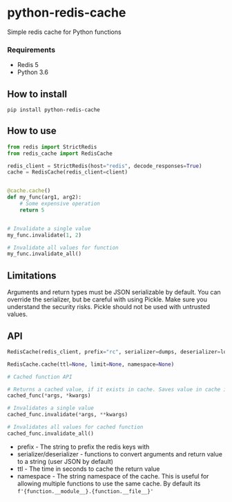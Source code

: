 # python-redis-cache
Simple redis cache for Python functions

### Requirements
- Redis 5
- Python 3.6

## How to install
```
pip install python-redis-cache
```

## How to use
```python
from redis import StrictRedis
from redis_cache import RedisCache

redis_client = StrictRedis(host="redis", decode_responses=True)
cache = RedisCache(redis_client=client)


@cache.cache()
def my_func(arg1, arg2):
    # Some expensive operation
    return 5


# Invalidate a single value
my_func.invalidate(1, 2)

# Invalidate all values for function
my_func.invalidate_all()
```

## Limitations
Arguments and return types must be JSON serializable by default. You can override the serializer, but be careful with using Pickle. Make sure you understand the security risks. Pickle should not be used with untrusted values.

## API
```python
RedisCache(redis_client, prefix="rc", serializer=dumps, deserializer=loads)

RedisCache.cache(ttl=None, limit=None, namespace=None)

# Cached function API

# Returns a cached value, if it exists in cache. Saves value in cache if it doesn't exist
cached_func(*args, *kwargs)

# Invalidates a single value
cached_func.invalidate(*args, **kwargs)

# Invalidates all values for cached function
cached_func.invalidate_all()
```

- prefix - The string to prefix the redis keys with
- serializer/deserializer - functions to convert arguments and return value to a string (user JSON by default)
- ttl - The time in seconds to cache the return value
- namespace - The string namespace of the cache. This is useful for allowing multiple functions to use the same cache. By default its `f'{function.__module__}.{function.__file__}'`

